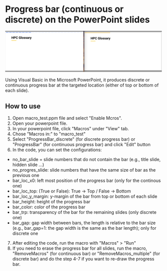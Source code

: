 # Progress bar (continuous or discrete) on the PowerPoint slides

![progressbar](images/slides_bar.png)

Using Visual Basic in the Microsoft PowerPoint, it produces discrete or continuous progress bar at the targeted location (either of top or bottom of each slide). 

## How to use

1) Open macro_test.ppm file and select "Enable Mcros".
2) Open your powerpoint file.
3) In your powerpoint file, click "Macros" under "View" tab.
4) Chose "Macros in:" to "macro_test"
5) Select "ProgressBar_discrete" (for discrete progress bar) or "ProgressBar" (for continuous progress bar) and click "Edit" button
6) In the code, you can set the configurations:
 - no_bar_slide = slide numbers that do not contain the bar (e.g., title slide, hidden slide ...)
 - no_progres_slide: slide numbers that have the same size of bar as the previous one
 - bar_loc_x0: left most position of the progress bar (only for the continous one)
 - bar_loc_top: (True or False): True -> Top / False -> Bottom
 - bar_loc_y_margin: y-margin of the bar from top or bottom of each slide
 - bar_height: height of the progress bar
 - bar_color: color of the progress bar
 - bar_trp: transparency of the bar for the remaining slides (only discrete one)
 - bar_gap: gap width between bars, the length is relative to the bar size (e.g., bar_gap=1: the gap width is the same as the bar length); only for discrete one
7) After editing the code, run the macro with "Macros" > "Run" 
8) If you need to erase the progress bar for all slides, run the macro, "RemoveMacros" (for continuous bar) or "RemoveMacros_multiple" (for discrete bar) and do the step 4-7 if you want to re-draw the progress bar. 


